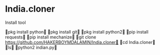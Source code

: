 # India.cloner


Install tool 

👿pkg install python👿 
👿pkg install git👿
👿pkg install python2👿
👿pip install requests👿
👿pip install  mechanize👿
👿git clone https://github.com/HAKERBOYMDALAMIN/India.cloner👿
👿cd India.cloner👿
👿ls👿
👿python2 indian.py👿

